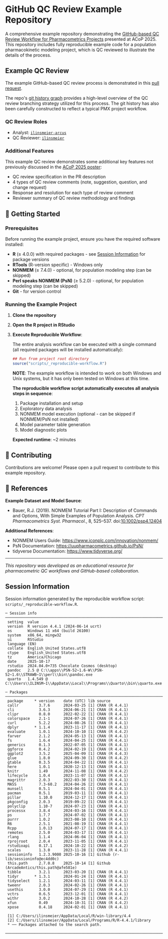 # GitHub QC Review Example Repository

A comprehensive example repository demonstrating the [GitHub-based QC Review Workflow for Pharmacometrics Projects](ttps://github.com/user-attachments/assets/48d87a1f-baa7-4838-a791-7a6796a8c824) presented at ACoP 2025. This repository includes fully reproducible example code for a population pharmacokinetic modeling project, which is QC reviewed to illustrate the details of the process. 

## Example QC Review

The example GitHub-based QC review process is demonstrated in this [pull request](https://github.com/ilinsmeier-arcus/github-qc-review-example/pull/4). 

The repo's [git history graph](https://github.com/ilinsmeier-arcus/github-qc-review-example/network) provides a high-level overview of the QC review branching strategy utilized for this process. The git history has also been carefully constructed to reflect a typical PMX project workflow.


### QC Review Roles
- Analyst: [`ilinsmeier-arcus`](https://github.com/ilinsmeier-arcus)
- QC Reviewer: [`ilinsmeier`](https://github.com/ilinsmeier)


### Additional Features

This example QC review demonstrates some additional key features not previously discussed in the [ACoP 2025 poster](https://github.com/user-attachments/assets/48d87a1f-baa7-4838-a791-7a6796a8c824):
- QC review specification in the PR description
- 4 types of QC review comments (note, suggestion, question, and change request)
- Response and resolution for each type of review comment
- Reviewer summary of QC review methodology and findings


<!-- ### ACoP 2025 Poster
<img width="14400" height="19200" alt="ACoP 2025 Poster" src="https://github.com/user-attachments/assets/48d87a1f-baa7-4838-a791-7a6796a8c824" /> -->


## 🚀 Getting Started

### Prerequisites

Before running the example project, ensure you have the required software installed:

- **R** (≥ 4.0.0) with required packages - see [Session Information](#session-information) for package versions
- **RTools** (R-version specific) - Windows only
- **NONMEM** (≥ 7.4.0) - optional, for population modeling step (can be skipped)
- **Perl speaks NONMEM (PsN)** (≥ 5.2.0) - optional, for population modeling step (can be skipped)
- **Git** - for version control


<!-- For detailed installation instructions, see [`SOFTWARE_DEPENDENCIES.md`](SOFTWARE_DEPENDENCIES.md) -->

### Running the Example Project

1. **Clone the repository**

2. **Open the R project in RStudio**

3. **Execute Reproducible Workflow**:
   
   The entire analysis workflow can be executed with a single command (all required packages will be installed automatically):

   ```r
   ## Run from project root directory
   source("scripts/_reproducible-workflow.R")
   ```

   **NOTE**: The example workflow is intended to work on both Windows and Unix systems, but it has only been tested on Windows at this time. 


   **The reproducible workflow script automatically executes all analysis steps in sequence**:
   1. Package installation and setup
   2. Exploratory data analysis
   3. NONMEM model execution (optional - can be skipped if NONMEM/PsN not installed)
   4. Model parameter table generation
   5. Model diagnostic plots

   **Expected runtime**: ~2 minutes 

   


<!-- ## 🗂️ Repository Structure

```
├── data/                          # Source datasets
├── docs/                          # Documentation and QC templates  
│   └── PULL_REQUEST_TEMPLATE/     # Preliminary QC Review PR templates
├── graphs/                        # Generated plots and figures
│   ├── eda/                       # Exploratory data analysis plots
│   ├── gof/                       # Goodness-of-fit plots
│   └── vpc/                       # Visual predictive checks
├── nm/                            # NONMEM model files
│   ├── base/                      # Base model development
│   ├── cov/                       # Covariate model building
│   └── final/                     # Final model files
├── R/                             # R helper functions
├── scripts/                       # Analysis scripts
├── tables/                        # Generated summary tables
└── reference/                     # Literature and reference materials
``` -->

## 🤝 Contributing

Contributions are welcome! Please open a pull request to contribute to this example repository.

## 🔗 References

**Example Dataset and Model Source**:
- Bauer, R.J. (2019). NONMEM Tutorial Part I: Description of Commands and Options, With Simple Examples of Population Analysis. *CPT Pharmacometrics Syst. Pharmacol.*, 8, 525–537. doi:[10.1002/psp4.12404](https://doi.org/10.1002/psp4.12404)

**Additional References**:
- NONMEM Users Guide: https://www.iconplc.com/innovation/nonmem/
- PsN Documentation: https://uupharmacometrics.github.io/PsN/
- tidyverse Documentation: https://www.tidyverse.org/

---


*This repository was developed as an educational resource for pharmacometric QC workflows and GitHub-based collaboration.*


## Session Information

Session information generated by the reproducible workflow script: `scripts/_reproducible-workflow.R`.

```
─ Session info ──────────────────────────────────────────────────────────────────────────────────
 setting  value
 version  R version 4.4.1 (2024-06-14 ucrt)
 os       Windows 11 x64 (build 26100)
 system   x86_64, mingw32
 ui       RStudio
 language (EN)
 collate  English_United States.utf8
 ctype    English_United States.utf8
 tz       America/Chicago
 date     2025-10-17
 rstudio  2024.04.0+735 Chocolate Cosmos (desktop)
 pandoc   2.5 @ C:\\apps\\PSN-52~1.6-W\\PSN-52~1.6\\STRAWB~1\\perl\\bin\\pandoc.exe
 quarto   1.4.549 @ C:\\Users\\ILINSM~1\\AppData\\Local\\Programs\\Quarto\\bin\\quarto.exe

─ Packages ──────────────────────────────────────────────────────────────────────────────────────
 package     * version    date (UTC) lib source
 callr         3.7.6      2024-03-25 [1] CRAN (R 4.4.1)
 cli           3.6.3      2024-06-21 [1] CRAN (R 4.4.1)
 clipr         0.8.0      2022-02-22 [1] CRAN (R 4.4.1)
 colorspace    2.1-1      2024-07-26 [1] CRAN (R 4.4.1)
 curl          5.2.2      2024-08-26 [1] CRAN (R 4.4.1)
 dplyr       * 1.1.4      2023-11-17 [1] CRAN (R 4.4.1)
 evaluate      1.0.1      2024-10-10 [1] CRAN (R 4.4.2)
 farver        2.1.2      2024-05-13 [1] CRAN (R 4.4.1)
 fs            1.6.4      2024-04-25 [1] CRAN (R 4.4.1)
 generics      0.1.3      2022-07-05 [1] CRAN (R 4.4.1)
 ggforce       0.4.2      2024-02-19 [1] CRAN (R 4.4.1)
 ggplot2       3.5.2      2025-04-09 [1] CRAN (R 4.4.3)
 glue          1.8.0      2024-09-30 [1] CRAN (R 4.4.2)
 gtable        0.3.5      2024-04-22 [1] CRAN (R 4.4.1)
 here          1.0.1      2020-12-13 [1] CRAN (R 4.4.1)
 knitr         1.49       2024-11-08 [1] CRAN (R 4.4.2)
 lifecycle     1.0.4      2023-11-07 [1] CRAN (R 4.4.1)
 magrittr      2.0.3      2022-03-30 [1] CRAN (R 4.4.1)
 MASS          7.3-60.2   2024-04-26 [2] CRAN (R 4.4.1)
 munsell       0.5.1      2024-04-01 [1] CRAN (R 4.4.1)
 pacman        0.5.1      2019-03-11 [1] CRAN (R 4.4.1)
 pillar        1.10.0     2024-12-17 [1] CRAN (R 4.4.1)
 pkgconfig     2.0.3      2019-09-22 [1] CRAN (R 4.4.1)
 polyclip      1.10-7     2024-07-23 [1] CRAN (R 4.4.1)
 processx      3.8.4      2024-03-16 [1] CRAN (R 4.4.1)
 ps            1.7.7      2024-07-02 [1] CRAN (R 4.4.1)
 purrr         1.0.2      2023-08-10 [1] CRAN (R 4.4.1)
 R6            2.5.1      2021-08-19 [1] CRAN (R 4.4.1)
 Rcpp          1.0.13     2024-07-17 [1] CRAN (R 4.4.1)
 remotes       2.5.0      2024-03-17 [1] CRAN (R 4.4.1)
 rlang         1.1.4      2024-06-04 [1] CRAN (R 4.4.1)
 rprojroot     2.0.4      2023-11-05 [1] CRAN (R 4.4.1)
 rstudioapi    0.17.1     2024-10-22 [1] CRAN (R 4.4.2)
 scales        1.3.0      2023-11-28 [1] CRAN (R 4.4.1)
 sessioninfo   1.2.3.9000 2025-10-16 [1] Github (r-lib/sessioninfo@ec4dd0c)
 this.path     2.7.0.8    2025-10-14 [1] Github (ArcadeAntics/this.path@afe581e)
 tibble        3.2.1      2023-03-20 [1] CRAN (R 4.4.1)
 tidyr       * 1.3.1      2024-01-24 [1] CRAN (R 4.4.1)
 tidyselect    1.2.1      2024-03-11 [1] CRAN (R 4.4.1)
 tweenr        2.0.3      2024-02-26 [1] CRAN (R 4.4.1)
 usethis       3.0.0      2024-07-29 [1] CRAN (R 4.4.1)
 vctrs         0.6.5      2023-12-01 [1] CRAN (R 4.4.1)
 withr         3.0.2      2024-10-28 [1] CRAN (R 4.4.2)
 xfun          0.49       2024-10-31 [1] CRAN (R 4.4.2)
 xpose         0.4.18     2024-02-01 [1] CRAN (R 4.4.1)

 [1] C:/Users/ilinsmeier/AppData/Local/R/win-library/4.4
 [2] C:/Users/ilinsmeier/AppData/Local/Programs/R/R-4.4.1/library
 * ── Packages attached to the search path.

─────────────────────────────────────────────────────────────────────────────────────────────────
```

